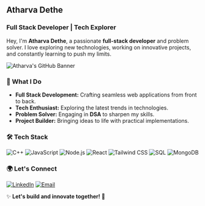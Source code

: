 ##  Atharva Dethe

###  Full Stack Developer | Tech Explorer

Hey, I'm **Atharva Dethe**, a passionate **full-stack developer** and problem solver. I love exploring new technologies, working on innovative projects, and constantly learning to push my limits.

![Atharva's GitHub Banner](https://media.giphy.com/media/qgQUggAC3Pfv687qPC/giphy.gif)

### 🚀 What I Do
- **Full Stack Development:** Crafting seamless web applications from front to back.
- **Tech Enthusiast:** Exploring the latest trends in technologies.
- **Problem Solver:** Engaging in **DSA** to sharpen my skills.
- **Project Builder:** Bringing ideas to life with practical implementations.

### 🛠 Tech Stack
![C++](https://img.shields.io/badge/C++-00599C?style=for-the-badge&logo=c%2B%2B&logoColor=white) ![JavaScript](https://img.shields.io/badge/JavaScript-F7DF1E?style=for-the-badge&logo=javascript&logoColor=black) ![Node.js](https://img.shields.io/badge/Node.js-339933?style=for-the-badge&logo=node.js&logoColor=white) ![React](https://img.shields.io/badge/React-61DAFB?style=for-the-badge&logo=react&logoColor=black)  ![Tailwind CSS](https://img.shields.io/badge/Tailwind%20CSS-38B2AC?style=for-the-badge&logo=tailwind-css&logoColor=white) ![SQL](https://img.shields.io/badge/SQL-4479A1?style=for-the-badge&logo=postgresql&logoColor=white) ![MongoDB](https://img.shields.io/badge/MongoDB-47A248?style=for-the-badge&logo=mongodb&logoColor=white)

### 🌍 Let's Connect
[![LinkedIn](https://img.shields.io/badge/LinkedIn-0A66C2?style=for-the-badge&logo=linkedin&logoColor=white)](https://www.linkedin.com/in/atharva-dethe-128a9724b/)  [![Email](https://img.shields.io/badge/Email-EA4335?style=for-the-badge&logo=gmail&logoColor=white)](mailto:atharvadethe2004@gmail.com)

✨ **Let's build and innovate together!** 🚀
